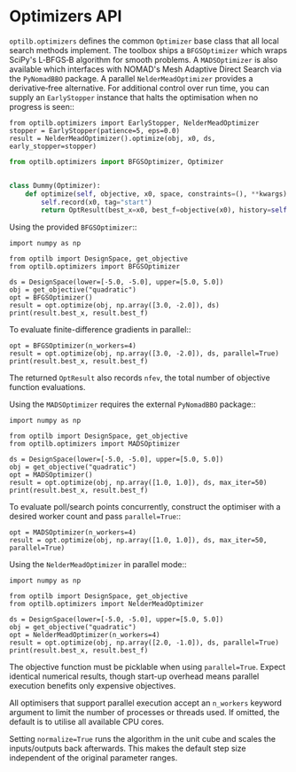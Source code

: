 # Optimizers API

`optilb.optimizers` defines the common `Optimizer` base class that all local search methods implement.  The toolbox ships a
`BFGSOptimizer` which wraps SciPy's L‑BFGS‑B algorithm for smooth problems.  A
`MADSOptimizer` is also available which interfaces with NOMAD's Mesh Adaptive
Direct Search via the `PyNomadBBO` package.  A parallel `NelderMeadOptimizer`
provides a derivative‑free alternative.  For additional control over run time,
you can supply an `EarlyStopper` instance that halts the optimisation when no
progress is seen::

    from optilb.optimizers import EarlyStopper, NelderMeadOptimizer
    stopper = EarlyStopper(patience=5, eps=0.0)
    result = NelderMeadOptimizer().optimize(obj, x0, ds, early_stopper=stopper)

```python
from optilb.optimizers import BFGSOptimizer, Optimizer


class Dummy(Optimizer):
    def optimize(self, objective, x0, space, constraints=(), **kwargs):
        self.record(x0, tag="start")
        return OptResult(best_x=x0, best_f=objective(x0), history=self.history)
```

Using the provided `BFGSOptimizer`::

    import numpy as np

    from optilb import DesignSpace, get_objective
    from optilb.optimizers import BFGSOptimizer

    ds = DesignSpace(lower=[-5.0, -5.0], upper=[5.0, 5.0])
    obj = get_objective("quadratic")
    opt = BFGSOptimizer()
    result = opt.optimize(obj, np.array([3.0, -2.0]), ds)
    print(result.best_x, result.best_f)

To evaluate finite-difference gradients in parallel::

    opt = BFGSOptimizer(n_workers=4)
    result = opt.optimize(obj, np.array([3.0, -2.0]), ds, parallel=True)
    print(result.best_x, result.best_f)

The returned `OptResult` also records `nfev`, the total number of objective
function evaluations.

Using the `MADSOptimizer` requires the external `PyNomadBBO` package::

    import numpy as np

    from optilb import DesignSpace, get_objective
    from optilb.optimizers import MADSOptimizer

    ds = DesignSpace(lower=[-5.0, -5.0], upper=[5.0, 5.0])
    obj = get_objective("quadratic")
    opt = MADSOptimizer()
    result = opt.optimize(obj, np.array([1.0, 1.0]), ds, max_iter=50)
    print(result.best_x, result.best_f)

To evaluate poll/search points concurrently, construct the optimiser with a
desired worker count and pass ``parallel=True``::

    opt = MADSOptimizer(n_workers=4)
    result = opt.optimize(obj, np.array([1.0, 1.0]), ds, max_iter=50, parallel=True)

Using the `NelderMeadOptimizer` in parallel mode::

    import numpy as np

    from optilb import DesignSpace, get_objective
    from optilb.optimizers import NelderMeadOptimizer

    ds = DesignSpace(lower=[-5.0, -5.0], upper=[5.0, 5.0])
    obj = get_objective("quadratic")
    opt = NelderMeadOptimizer(n_workers=4)
    result = opt.optimize(obj, np.array([2.0, -1.0]), ds, parallel=True)
    print(result.best_x, result.best_f)

The objective function must be picklable when using ``parallel=True``.
Expect identical numerical results, though start-up overhead means
parallel execution benefits only expensive objectives.

All optimisers that support parallel execution accept an ``n_workers`` keyword
argument to limit the number of processes or threads used.  If omitted, the
default is to utilise all available CPU cores.

Setting ``normalize=True`` runs the algorithm in the unit cube and
scales the inputs/outputs back afterwards.  This makes the default step
size independent of the original parameter ranges.
